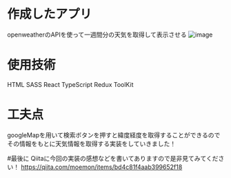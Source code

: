 # 作成したアプリ
openweatherのAPIを使って一週間分の天気を取得して表示させる
![image](https://user-images.githubusercontent.com/67812780/118137165-db4b0c00-b43f-11eb-9551-f5ff369ebd4f.png)



# 使用技術
HTML SASS React TypeScript Redux ToolKit

# 工夫点
googleMapを用いて検索ボタンを押すと緯度経度を取得することができるのでその情報をもとに天気情報を取得する実装をしていきました！

#最後に Qiitaに今回の実装の感想などを書いてありますので是非見てみてください！ https://qiita.com/moemon/items/bd4c81f4aab399652f18
